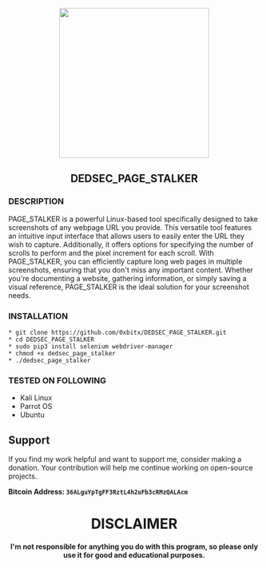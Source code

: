 
<p align="center">
<img src="https://media1.giphy.com/media/v1.Y2lkPTc5MGI3NjExcmZ0a2lhZXk5OWdrOHF0aHZwaGUwM3g1cGhoOGNlNDZ0bHppdmJmYiZlcD12MV9pbnRlcm5hbF9naWZfYnlfaWQmY3Q9Zw/rPjtjF9RwT9jbbUcBU/giphy.webp", width="300", height="300">
</p>

<h2 align="center">DEDSEC_PAGE_STALKER</h2>

### DESCRIPTION
PAGE_STALKER is a powerful Linux-based tool specifically designed to take screenshots of any webpage URL you provide. This versatile tool features an intuitive input interface that allows users to easily enter the URL they wish to capture. Additionally, it offers options for specifying the number of scrolls to perform and the pixel increment for each scroll. With PAGE_STALKER, you can efficiently capture long web pages in multiple screenshots, ensuring that you don't miss any important content. Whether you're documenting a website, gathering information, or simply saving a visual reference, PAGE_STALKER is the ideal solution for your screenshot needs.

### INSTALLATION
    * git clone https://github.com/0xbitx/DEDSEC_PAGE_STALKER.git
    * cd DEDSEC_PAGE_STALKER
    * sudo pip3 install selenium webdriver-manager
    * chmod +x dedsec_page_stalker
    * ./dedsec_page_stalker

### TESTED ON FOLLOWING
* Kali Linux 
* Parrot OS 
* Ubuntu

## Support

If you find my work helpful and want to support me, consider making a donation. Your contribution will help me continue working on open-source projects.

**Bitcoin Address: `36ALguYpTgFF3RztL4h2uFb3cRMzQALAcm`**
   
<h1 align="center"> DISCLAIMER </h1>

<h4 align="center">I'm not responsible for anything you do with this program, so please only use it for good and educational purposes. </h4>
